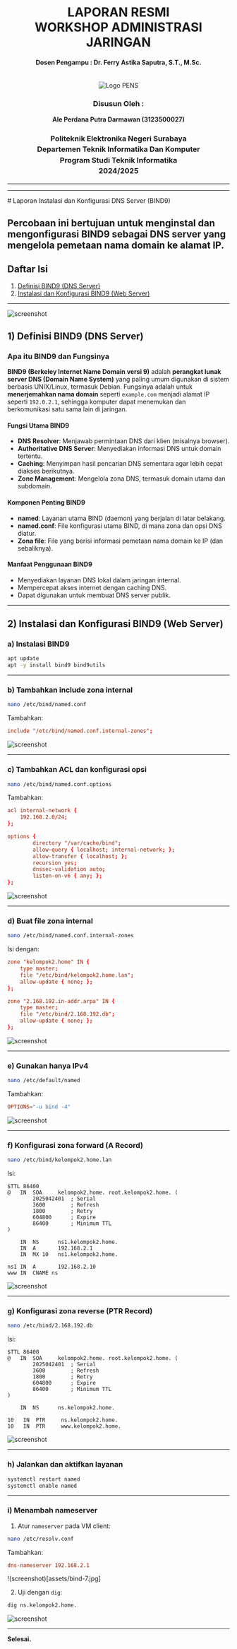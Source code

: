 <div align="center">
  <h1 style="text-align: center;font-weight: bold">LAPORAN RESMI<br>WORKSHOP ADMINISTRASI JARINGAN</h1>
  <h4 style="text-align: center;">Dosen Pengampu : Dr. Ferry Astika Saputra, S.T., M.Sc.</h4>
</div>
<br />
<div align="center">
  <img src="https://upload.wikimedia.org/wikipedia/id/4/44/Logo_PENS.png" alt="Logo PENS">
  <h3 style="text-align: center;">Disusun Oleh : </h3>
  <p style="text-align: center;">
    <strong>Ale Perdana Putra Darmawan (3123500027) </strong><br>
  </p>
<h3 style="text-align: center;line-height: 1.5">Politeknik Elektronika Negeri Surabaya<br>Departemen Teknik Informatika Dan Komputer<br>Program Studi Teknik Informatika<br>2024/2025</h3>
  <hr><hr>
</div>
# Laporan Instalasi dan Konfigurasi DNS Server (BIND9)

Percobaan ini bertujuan untuk menginstal dan mengonfigurasi **BIND9** sebagai DNS server yang mengelola pemetaan nama domain ke alamat IP.
---

## Daftar Isi

1) [Definisi BIND9 (DNS Server)](#1-definisi-bind9)  
2) [Instalasi dan Konfigurasi BIND9 (Web Server)](#2-instalasi-dan-konfigurasi-bind9-dns-server)

---

![screenshot](assets/topologi.png)
## 1) Definisi BIND9 (DNS Server)


### **Apa itu BIND9 dan Fungsinya**

**BIND9 (Berkeley Internet Name Domain versi 9)** adalah **perangkat lunak server DNS (Domain Name System)** yang paling umum digunakan di sistem berbasis UNIX/Linux, termasuk Debian. Fungsinya adalah untuk **menerjemahkan nama domain** seperti `example.com` menjadi alamat IP seperti `192.0.2.1`, sehingga komputer dapat menemukan dan berkomunikasi satu sama lain di jaringan.

#### **Fungsi Utama BIND9**

* **DNS Resolver**: Menjawab permintaan DNS dari klien (misalnya browser).
* **Authoritative DNS Server**: Menyediakan informasi DNS untuk domain tertentu.
* **Caching**: Menyimpan hasil pencarian DNS sementara agar lebih cepat diakses berikutnya.
* **Zone Management**: Mengelola zona DNS, termasuk domain utama dan subdomain.

#### **Komponen Penting BIND9**

* **named**: Layanan utama BIND (daemon) yang berjalan di latar belakang.
* **named.conf**: File konfigurasi utama BIND, di mana zona dan opsi DNS diatur.
* **Zona file**: File yang berisi informasi pemetaan nama domain ke IP (dan sebaliknya).

#### **Manfaat Penggunaan BIND9**

* Menyediakan layanan DNS lokal dalam jaringan internal.
* Mempercepat akses internet dengan caching DNS.
* Dapat digunakan untuk membuat DNS server publik.

---

## 2) Instalasi dan Konfigurasi BIND9 (Web Server)


### a) Instalasi BIND9

```bash
apt update
apt -y install bind9 bind9utils
```

---

### b) Tambahkan include zona internal

```bash
nano /etc/bind/named.conf
```

Tambahkan:
```conf
include "/etc/bind/named.conf.internal-zones";
```

![screenshot](assets/bind-1.jpg)

---

### c) Tambahkan ACL dan konfigurasi opsi

```bash
nano /etc/bind/named.conf.options
```

Tambahkan:
```conf
acl internal-network {
    192.168.2.0/24;
};

options {
        directory "/var/cache/bind";
        allow-query { localhost; internal-network; };
        allow-transfer { localhost; };
        recursion yes;
        dnssec-validation auto;
        listen-on-v6 { any; };
};
```

![screenshot](assets/bind-2.jpg)

---

### d) Buat file zona internal

```bash
nano /etc/bind/named.conf.internal-zones
```

Isi dengan:
```conf
zone "kelompok2.home" IN {
    type master;
    file "/etc/bind/kelompok2.home.lan";
    allow-update { none; };
};

zone "2.168.192.in-addr.arpa" IN {
    type master;
    file "/etc/bind/2.168.192.db";
    allow-update { none; };
};
```

![screenshot](assets/bind-3.jpg)

---

### e) Gunakan hanya IPv4

```bash
nano /etc/default/named
```

Tambahkan:
```conf
OPTIONS="-u bind -4"
```

![screenshot](assets/bind-4.jpg)

---

### f) Konfigurasi zona forward (A Record)

```bash
nano /etc/bind/kelompok2.home.lan
```

Isi:
```
$TTL 86400
@   IN  SOA     kelompok2.home. root.kelompok2.home. (
        2025042401  ; Serial
        3600        ; Refresh
        1800        ; Retry
        604800      ; Expire
        86400       ; Minimum TTL
)

    IN  NS      ns1.kelompok2.home.
    IN  A       192.168.2.1
    IN  MX 10   ns1.kelompok2.home.

ns1 IN  A       192.168.2.10
www IN  CNAME ns
```

![screenshot](assets/bind-5.jpg)

---

### g) Konfigurasi zona reverse (PTR Record)

```bash
nano /etc/bind/2.168.192.db
```

Isi:
```dns
$TTL 86400
@   IN  SOA     kelompok2.home. root.kelompok2.home. (
        2025042401  ; Serial
        3600        ; Refresh
        1800        ; Retry
        604800      ; Expire
        86400       ; Minimum TTL
)

    IN  NS      ns.kelompok2.home.

10   IN  PTR     ns.kelompok2.home.
10   IN  PTR     www.kelompok2.home.
```

![screenshot](assets/bind-6.jpg)

---

### h) Jalankan dan aktifkan layanan

```bash
systemctl restart named
systemctl enable named
```

---

### i) Menambah nameserver

1. Atur `nameserver` pada VM client:
```bash
nano /etc/resolv.conf
```

Tambahkan:
```conf
dns-nameserver 192.168.2.1
```

!(screenshot)[assets/bind-7.jpg]

2. Uji dengan `dig`:
```bash
dig ns.kelompok2.home.
```

![screenshot](assets/bind-8.jpg)

---

**Selesai.**
```
